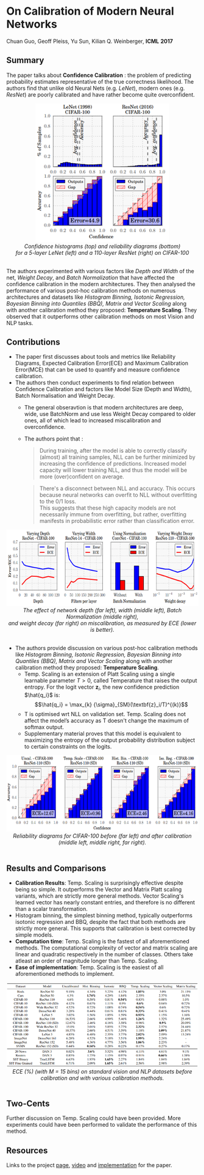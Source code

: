 # On Calibration of Modern Neural Networks

Chuan Guo, Geoff Pleiss, Yu Sun, Kilian Q. Weinberger, **ICML** **2017**

## Summary
The paper talks about **Confidence Calibration** : the problem of predicting probability estimates representative of the true correctness likelihood. The authors find that unlike old Neural Nets (e.g. *LeNet*), modern ones (e.g. *ResNet*) are poorly calibrated and have rather become quite overconfident. 

<p align = "center">
<img src="../images/Calibration-comparison-LeNet_Resnet.png" width=350>
<br><i>Confidence histograms (top) and reliability diagrams (bottom) <br> for a 5-layer LeNet (left) and a 110-layer ResNet (right) on CIFAR-100</i> <br></br></p>

The authors experimented with various factors like *Depth and Width* of the net, *Weight Decay*, and *Batch Normalization* that have affected the confidence calibration in the modern architectures. They then analysed the performance of various post-hoc calibration methods on numerous architectures and datasets like *Histogram Binning, Isotonic Regression, Bayesian Binning into Quantiles (BBQ), Matrix and Vector Scaling* along with another calibration method they proposed: **Temperature Scaling**. They observed that it outperforms other calibration methods on most Vision and NLP tasks.  

## Contributions
- The paper first discusses about tools and metrics like Reliability Diagrams, Expected Calibration Error(ECE) and Maximum Calibration Error(MCE) that can be used to quantify and measure confidence calibration. 
- The authors then conduct experiments to find relation between Confidence Calibration and factors like Model Size (Depth and Width), Batch Normalisation and Weight Decay. 
    - The general obseravtion is that modern architectures are deep, wide, use BatchNorm and use less Weight Decay compared to older ones, all of which lead to increased miscalibration and overconfidence.
    - The authors point that :
        > During training, after the model is able to correctly classify (almost) all training samples, NLL can be further minimized by increasing the confidence of predictions. Increased model capacity will lower training NLL, and thus the model will be more (over)confident on average. 

        > There's a disconnect between NLL and accuracy. This occurs because neural networks can overfit to NLL without overfitting to the 0/1 loss. <br>
        > This suggests that these high capacity models are not necessarily immune from overfitting, but rather, overfitting manifests in probabilistic error rather than classification error. 

<p align = "center">
<img src="../images/Calibration-affecting-factors.png" height=200>
<br><i>The effect of network depth (far left), width (middle left), Batch Normalization (middle right),<br> and weight decay (far right) on miscalibration, as measured by ECE (lower is better).</i> <br></br></p>

- The authors provide discussion on various post-hoc calibration methods like *Histogram Binning, Isotonic Regression, Bayesian Binning into Quantiles (BBQ), Matrix and Vector Scaling* along with another calibration method they proposed: **Temperature Scaling**.
    - Temp. Scaling is an extension of Platt Scaling using a single learnable parameter $T > 0$, called Temperature that raises the output entropy. For the logit vector $\textbf{z}_i$, the new confidence prediction $\hat{q_i}$ is:
    $$\hat{q_i} = \max_{k} {\sigma}_{SM}(\textbf{z}_i/T)^{(k)}$$
    - T is optimised wrt NLL on validation set. Temp. Scaling does not affect the model’s accuracy as T doesn't change the maximum of softmax output.
    - Supplementary material proves that this model is equivalent to maximizing the entropy of the output probability distribution subject to certain constraints on the logits.

<p align = "center">
<img src="../images/Calibration-temp-scaling.png" height=200>
<br><i>Reliability diagrams for CIFAR-100 before (far left) and after calibration (middle left, middle right, far right).</i> <br></br></p>

## Results and Comparisons

- **Calibration Results**: Temp. Scaling is surprisingly effective despite being so simple. It outperforms the Vector and Matrix Platt scaling variants, which are strictly more general methods. Vector Scaling's learned vector has nearly constant entries, and therefore is no different than a scalar transformation.
- Histogram binning, the simplest binning method, typically outperforms isotonic regression and BBQ, despite the fact that both methods are strictly more general. This supports that calibration is best corrected by simple models.
- **Computation time**: Temp. Scaling is the fastest of all aforementioned methods. The computational complexity of vector and matrix scaling are linear and quadratic respectively in the number of classes. Others take atleast an order of magnitude longer than Temp. Scaling.
- **Ease of implementation**: Temp. Scaling is the easiest of all aforementioned methods to implement.

<p align = "center">
<img src="../images/Calibration-results.png" width=600>
<br><i>ECE (%) (with M = 15 bins) on standard vision and NLP datasets before calibration and with various calibration methods.</i> <br></br></p>


## Two-Cents

Further discussion on Temp. Scaling could have been provided. More experiments could have been performed to validate the performance of this method.

## Resources

Links to the project [page](https://geoffpleiss.com/nn_calibration), [video](https://vimeo.com/238242536) and [implementation](https://github.com/gpleiss/temperature_scaling) for the paper.
